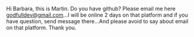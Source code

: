 Hi Barbara, this is Martin. Do you have github? Please email me here godfulldev@gmail.com...I will be online 2 days on that platform and if you have question, send message there...And please avoid to say about email on that platform. Thank you.

